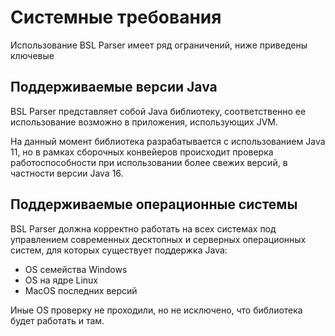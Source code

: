 # Системные требования

Использование BSL Parser имеет ряд ограничений, ниже приведены ключевые

## Поддерживаемые версии Java

BSL Parser представляет собой Java библиотеку, соответственно ее использование возможно в приложения, использующих JVM.

На данный момент библиотека разрабатывается с использованием Java 11, но в рамках сборочных конвейеров происходит проверка работоспособности при использовании более свежих версий, в частности версии Java 16.

## Поддерживаемые операционные системы

BSL Parser должна корректно работать на всех системах под управлением современных десктопных и серверных операционных систем, для которых существует поддержка Java:

- OS семейства Windows
- OS на ядре Linux
- MacOS последних версий

Иные OS проверку не проходили, но не исключено, что библиотека будет работать и там.
